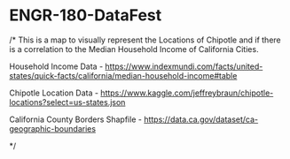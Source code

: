 # ENGR-180-DataFest

/* This is a map to visually represent the Locations of Chipotle and if there is a correlation to the Median Household Income of California Cities.



Household Income Data - https://www.indexmundi.com/facts/united-states/quick-facts/california/median-household-income#table

Chipotle Location Data - https://www.kaggle.com/jeffreybraun/chipotle-locations?select=us-states.json

California County Borders Shapfile - https://data.ca.gov/dataset/ca-geographic-boundaries

*/

